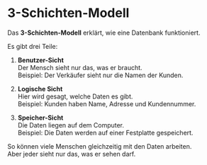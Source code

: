 # 3-Schichten-Modell

Das **3-Schichten-Modell** erklärt, wie eine Datenbank funktioniert.

Es gibt drei Teile:

1. **Benutzer-Sicht**  
   Der Mensch sieht nur das, was er braucht.  
   Beispiel: Der Verkäufer sieht nur die Namen der Kunden.

2. **Logische Sicht**  
   Hier wird gesagt, welche Daten es gibt.  
   Beispiel: Kunden haben Name, Adresse und Kundennummer.

3. **Speicher-Sicht**  
   Die Daten liegen auf dem Computer.  
   Beispiel: Die Daten werden auf einer Festplatte gespeichert.

So können viele Menschen gleichzeitig mit den Daten arbeiten.  
Aber jeder sieht nur das, was er sehen darf.
